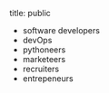 title: public

* software developers
* devOps
* pythoneers
* marketeers
* recruiters
* entrepeneurs

